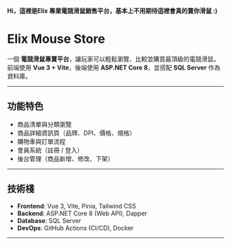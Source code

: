 **Hi，這裡是Elix 專業電競滑鼠銷售平台，基本上不用期待這裡會真的賣你滑鼠 :)**
# Elix Mouse Store

一個 **電競滑鼠專賣平台**，讓玩家可以輕鬆瀏覽、比較並購買最頂級的電競滑鼠。  
前端使用 **Vue 3 + Vite**，後端使用 **ASP.NET Core 8**，並搭配 **SQL Server** 作為資料庫。  

---

## 功能特色
- 商品清單與分類瀏覽  
- 商品詳細資訊頁（品牌、DPI、價格、規格）  
- 購物車與訂單流程  
- 會員系統（註冊 / 登入）  
- 後台管理（商品新增、修改、下架）  

---

## 技術棧
- **Frontend**: Vue 3, Vite, Pinia, Tailwind CSS  
- **Backend**: ASP.NET Core 8 (Web API), Dapper  
- **Database**: SQL Server  
- **DevOps**: GitHub Actions (CI/CD), Docker

---
